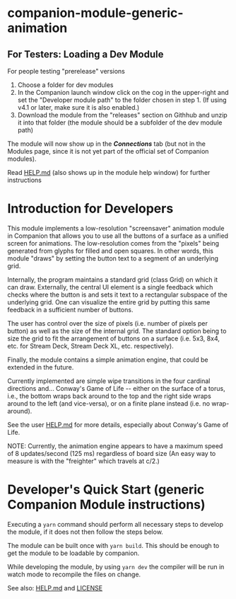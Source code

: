 # companion-module-generic-animation

## For Testers: Loading a Dev Module

For people testing "prerelease" versions

1. Choose a folder for dev modules
2. In the Companion launch window click on the cog in the upper-right and set the "Developer module path" to the folder chosen in step 1. (If using v4.1 or later, make sure it is also enabled.)
3. Download the module from the "releases" section on Githhub and unzip it into that folder (the module should be a subfolder of the dev module path)

The module will now show up in the **_Connections_** tab (but not in the Modules page, since it is not yet part of the official set of Companion modules).

Read [HELP.md](./companion/HELP.md) (also shows up in the module help window) for further instructions

# Introduction for Developers

This module implements a low-resolution "screensaver" animation module in Companion that allows you to use all the buttons of a
surface as a unified screen for animations. The low-resolution comes from the "pixels" being generated from glyphs for filled and open squares. In other words, this module "draws" by setting the button text to a segment of an underlying grid.

Internally, the program maintains a standard grid (class Grid) on which it can draw. Externally, the central UI element is a single feedback which checks where the button is and sets it text to a rectangular subspace of the underlying grid. One can visualize the entire grid by putting this same feedback in a sufficient number of buttons.

The user has control over the size of pixels (i.e. number of pixels per button) as well as the size of the internal grid. The standard option being to size the grid to fit the arrangement of buttons on a surface (i.e. 5x3, 8x4, etc. for Stream Deck, Stream Deck XL, etc. respectively).

Finally, the module contains a simple animation engine, that could be extended in the future.

Currently implemented are simple wipe transitions in the four cardinal directions and...
Conway's Game of Life -- either on the surface of a torus, i.e., the bottom wraps back around to the top and the right side wraps around to the left (and vice-versa), or on a finite plane instead (i.e. no wrap-around).

See the user [HELP.md](./companion/HELP.md) for more details, especially about Conway's Game of Life.

NOTE: Currently, the animation engine appears to have a maximum speed of 8 updates/second (125 ms) regardless of board size
(An easy way to measure is with the "freighter" which travels at c/2.)

# Developer's Quick Start (generic Companion Module instructions)

Executing a `yarn` command should perform all necessary steps to develop the module, if it does not then follow the steps below.

The module can be built once with `yarn build`. This should be enough to get the module to be loadable by companion.

While developing the module, by using `yarn dev` the compiler will be run in watch mode to recompile the files on change.

See also: [HELP.md](./companion/HELP.md) and [LICENSE](./LICENSE)
